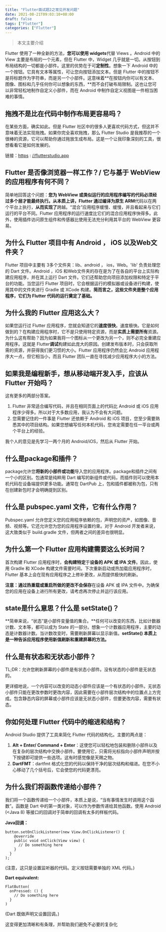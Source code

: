 ```yaml
---
title: "Flutter面试题2之常见开发问题"
date: 2021-08-21T09:03:10+08:00
draft: false
tags: ["Flutter"]
categories: ["Flutter"]
---
```


> 本文主要介绍

<!--more-->

Flutter 使用了一种全新的方法，**您可以使用 widgets**代替 Views 。Android 中的 View 主要是布局的一个元素，但在 Flutter 中，Widget 几乎就是一切。从按钮到布局结构的一切都是小部件。这里的优势在于可**定制性**。想象一下 Android 中的一个按钮。它具有文本等属性，可让您向按钮添加文本。但是 Flutter 中的按钮不是将标题作为字符串，而是另一个小部件。这意味着**在按钮内你可以有文本、图像、图标和几乎任何你可以想象的东西，**而不会打破布局限制。这也让您可以非常轻松地制作自定义小部件，而在 Android 中制作自定义视图是一件相当困难的事情。

## 拖拽不是比在代码中制作布局更容易吗？

在某些方面，确实如此。但是 Flutter 社区中的很多人更喜欢代码方式，但这并不意味着无法实现拖拽。如果你完全喜欢拖拽，那么 Flutter Studio 是我推荐的一个很棒的资源，它可以帮助你通过拖放生成布局。这是一个让我印象深刻的工具，很想看看它是如何发展的。

链接：[https](https://flutterstudio.app/) : [//flutterstudio.app](https://flutterstudio.app/)

## Flutter 是否像浏览器一样工作？/ 它与基于 WebView 的应用程序有何不同？

简单地回答这个问题：**您为 WebView 或类似运行的应用程序编写的代码必须经过多个层才能最终执行。**从本质上讲，Flutter 通过**编译为原生 ARM**代码以在两个平台上执行，**从而实现了**跨越。“混合”应用程序缓慢、缓慢，并且看起来与它们运行的平台不同。Flutter 应用程序的运行速度比它们的混合应用程序快得多。此外，使用插件访问原生组件和传感器比使用无法充分利用其平台的 WebView 更容易。

## 为什么 Flutter 项目中有 Android ， iOS 以及Web文件夹？

Flutter 项目中主要有 3多个文件夹：lib、android ， ios，Web。'lib' 负责处理您的 Dart 文件。Android ，iOS 和Web文件夹的存在是为了在各自的平台上实际构建应用程序，并在其上运行 Dart 文件。它们还帮助您向项目添加权限和特定于平台的功能。当您运行 Flutter 项目时，它会根据运行的模拟器或设备进行构建，使用其中的文件夹进行 Gradle 或 XCode 构建。**简而言之，这些文件夹是整个应用程序，它们为 Flutter 代码的运行奠定了基础。**

## 为什么我的 Flutter 应用这么大？

如果您运行过 Flutter 应用程序，您就会知道它的**速度很快**。速度极快。它是如何做到的？在构建应用程序时，它不是只使用特定资源，而是**实质上需要所有**资源。为什么这有帮助？因为如果我将一个图标从一个更改为另一个，则不必完全重建应用程序。这就是 Flutter**调试**构建如此庞大的原因。创建发布版本时，只会获取所需的资源，并获得我们更习惯的大小。Flutter 应用程序仍然会比 Android 应用程序大一点，但它相当小，而且 Flutter 团队一直在寻找减少应用程序大小的方法。

## **如果我是编程新手，想从移动端开发入手，应该从 Flutter 开始吗？**

这有更多的两部分答案。

1. Flutter 非常适合编写代码，并且在相同页面上的代码比 Android 或 iOS 应用程序少得多。所以对于大多数应用，我认为不会有大问题。
2. 您需要记住的一件事是 Flutter 还依赖于 Android 和 iOS 项目，您至少需要熟悉其中的项目结构。如果您想编写任何本机代码，您肯定需要在任一平台或两个平台上的经验。

我个人的意见是先学习一两个月的 Android/iOS，然后从 Flutter 开始。

## 什么是package和插件？

package允许您**将新的小部件或功能**导入您的应用程序。package和插件之间有一个小的区别。包通常是纯粹用 Dart 编写的新组件或代码，而插件则可以使用本机代码在设备端提供更多功能。通常在 DartPub 上，包和插件都被称为包，只有在创建新包时才会明确提到区别。

## 什么是 pubspec.yaml 文件，它有什么作用？

Pubspec.yaml 允许您定义您的应用程序依赖的包，声明您的资产，如图像、音频、视频等。它还允许您为您的应用程序设置约束。对于 Android 开发者来说，这大致类似于 build.gradle 文件，但两者之间的差异也很明显。

## 为什么第一个 Flutter 应用构建需要这么长时间？

首次构建 Flutter 应用程序时，**会构建特定**于**设备的 APK 或 IPA 文件**。因此，使用 Gradle 和 XCode 构建文件需要时间。下次重新启动或热加载应用程序时，Flutter 基本上会在现有应用程序之上修补更改，从而提供极快的刷新。

**注意：**通过热重载或重启所做的更改**不会保存**在设备 APK 或 IPA 文件中。为确保您的应用在设备上进行所有更改，请考虑再次停止并运行该应用。

## state是什么意思？什么是 setState()？

**简单来说，“状态”是小部件变量值的集合。**任何可以改变的东西，比如计数器计数、文本等，都可以成为 State 的一部分。想象一个计数器应用程序，主要的动态是计数器计数。当计数改变时，需要刷新屏幕以显示新值。**setState() 本质上是一种告诉应用程序使用新值刷新和重建屏幕的方法。**

## 什么是有状态和无状态小部件？

TL;DR：允许您刷新屏幕的小部件是有状态小部件。没有状态的小部件是无状态的。

更详细地说，一个内容可以改变的动态小部件应该是一个有状态的小部件。无状态小部件只能在更改参数时更改内容，因此需要在小部件层次结构中的位置点上方完成。包含静态内容的屏幕或小部件应该是无状态小部件，但要更改内容，需要有状态。

## 你如何处理 Flutter 代码中的缩进和结构？

Android Studio 提供了工具来简化 Flutter 代码的结构化。主要的两点是：

1. **Alt + Enter/ Command + Enter**：这使您可以轻松地包装和删除小部件以及在复杂的层次结构中交换小部件。要使用它，只需将光标指向小部件声明并按下按键即可提供一些选项。这有时感觉像是天赐之物。
2. **DartFMT**：dartfmt 格式化您的代码以保持干净的层次结构和缩进。在您不小心移动了几个括号后，它会使您的代码更漂亮。

## 为什么我们将函数传递给小部件？

我们将一个函数传递给一个小部件，本质上是说，“当有事情发生时调用这个函数”。函数是 Dart 中的第一类对象，可以作为参数传递给其他函数。使用 Android (<Java 8) 等接口的回调对于简单的回调有太多的样板代码。

**Java回调：**

```
button.setOnClickListener(new View.OnClickListener() {
    @override
    public void onClick(View view) {
      // Do something here
    }
  }
);
```

(注意，这只是设置监听器的代码。定义按钮需要单独的 XML 代码。)

**Dart equivalent:**

```
FlatButton(
  onPressed: () {
    // Do something here
  }
)
```

(Dart 既做声明又设置回调。)

这变得更加清晰和有条理，并帮助我们避免不必要的复杂化